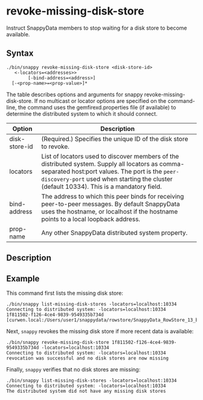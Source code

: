 # revoke-missing-disk-store
Instruct SnappyData members to stop waiting for a disk store to become available.

## Syntax

```no-highlight
./bin/snappy revoke-missing-disk-store <disk-store-id>
   <-locators=<addresses>> 
        [-bind-address=<address>] 
  [-<prop-name>=<prop-value>]*
```

The table describes options and arguments for snappy revoke-missing-disk-store. If no multicast or locator options are specified on the command-line, the command uses the gemfirexd.properties file (if available) to determine the distributed system to which it should connect.

|Option|Description|
|-|-|
|disk-store-id|(Required.) Specifies the unique ID of the disk store to revoke.| 
|locators|List of locators used to discover members of the distributed system. Supply all locators as comma-separated host:port values. The port is the `peer-discovery-port` used when starting the cluster (default 10334). This is a mandatory field.|
|bind-address|The address to which this peer binds for receiving peer-to-peer messages. By default SnappyData uses the hostname, or localhost if the hostname points to a local loopback address.|
|prop-name|Any other SnappyData distributed system property.|

## Description

<!--
[Handling Missing Disk Stores](../../concepts/tables/persisting_table_data/handling_missing_disk_stores.md#handling_missing_disk_stores) provides more details about listing and revoking missing disk stores.
-->

## Example

This command first lists the missing disk store:

```no-highlight
./bin/snappy list-missing-disk-stores -locators=localhost:10334
Connecting to distributed system: -locators=localhost:10334
1f811502-f126-4ce4-9839-9549335b734d [curwen.local:/Users/user1/snappydata/rowstore/SnappyData_RowStore_13_bNNNNN_platform/server2/./datadictionary]
```

Next, `snappy` revokes the missing disk store if more recent data is available:

```no-highlight
./bin/snappy revoke-missing-disk-store 1f811502-f126-4ce4-9839-9549335b734d -locators=localhost:10334
Connecting to distributed system: -locators=localhost:10334
revocation was successful and no disk stores are now missing
```

Finally, `snappy` verifies that no disk stores are missing:

```no-highlight
./bin/snappy list-missing-disk-stores -locators=localhost:10334
Connecting to distributed system: -locators=localhost:10334
The distributed system did not have any missing disk stores
```
